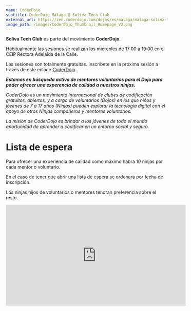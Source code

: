 ```yaml
---
name: CoderDojo
subtitle: CoderDojo Málaga @ Soliva Tech Club
external_url: https://zen.coderdojo.com/dojos/es/malaga/malaga-soliva-tech-club
image_path: /images/CoderDojo_Thumbnail_Homepage_V2.png
---
```


**Soliva Tech Club** es parte del movimiento **CoderDojo**.

Habitualmente las sesiones se realizan los miercoles de 17:00 a 19:00 en el CEIP Rectora Adelaida de la Calle.

Las sesiones son totalmente gratuitas. Inscríbete en la próxima sesión a través de este enlace <a href="https://zen.coderdojo.com/dojos/es/malaga/malaga-soliva-tech-club">CoderDojo</a>

***Estamos en búsqueda activa de mentores voluntarios para el Dojo para poder ofrecer una experencia de calidad a nuestros ninjas.***

*CoderDojo es un movimiento internacional de clubes de codificación gratuitos, abiertos, y a cargo de voluntarios (Dojos) en los que niños y jóvenes de 7 a 17 años (Ninjas) pueden explorar la tecnología digital con el apoyo de otros Ninjas compañeros y mentores voluntarios.*

*La misión de CoderDojo es brindar a los jóvenes de todo el mundo oportunidad de aprender a codificar en un entorno social y seguro.*

# Lista de espera

Para ofrecer una experiencia de calidad como máximo habra 10 ninjas por cada mentor o voluntario.

En el caso de tener que abrir una lista de espera se ordenara por fecha de inscripción.

Los ninjas hijos de voluntarios o mentores tendran preferencia sobre el resto.

<iframe width="560" height="315" src="https://www.youtube.com/embed/Jkru4UNmXNw" frameborder="0" allow="accelerometer; autoplay; encrypted-media; gyroscope; picture-in-picture" allowfullscreen></iframe>